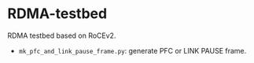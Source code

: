 # RDMA-testbed
RDMA testbed based on RoCEv2.
- ```mk_pfc_and_link_pause_frame.py```: generate PFC or LINK PAUSE frame. 
